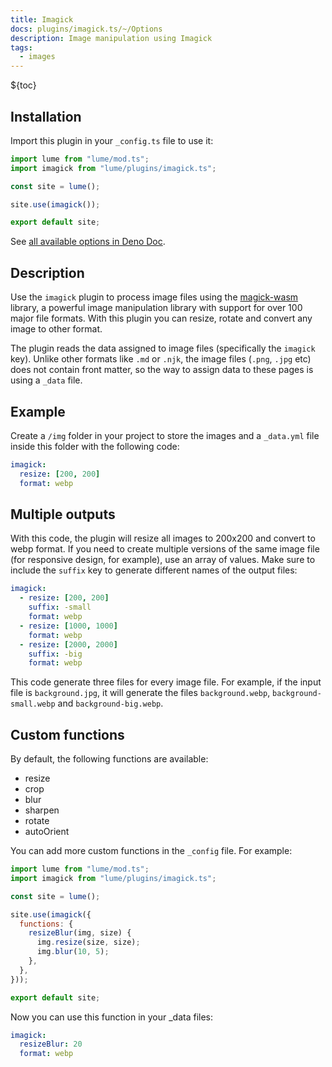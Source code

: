 ```yaml
---
title: Imagick
docs: plugins/imagick.ts/~/Options
description: Image manipulation using Imagick
tags:
  - images
---
```


${toc}

## Installation

Import this plugin in your `_config.ts` file to use it:

```js
import lume from "lume/mod.ts";
import imagick from "lume/plugins/imagick.ts";

const site = lume();

site.use(imagick());

export default site;
```

See
[all available options in Deno Doc](https://doc.deno.land/https/deno.land/x/lume/plugins/imagick.ts/~/Options).

## Description

Use the `imagick` plugin to process image files using the
[magick-wasm](https://github.com/dlemstra/magick-wasm) library, a powerful image
manipulation library with support for over 100 major file formats. With this
plugin you can resize, rotate and convert any image to other format.

The plugin reads the data assigned to image files (specifically the `imagick`
key). Unlike other formats like `.md` or `.njk`, the image files (`.png`, `.jpg`
etc) does not contain front matter, so the way to assign data to these pages is
using a `_data` file.

## Example

Create a `/img` folder in your project to store the images and a `_data.yml`
file inside this folder with the following code:

<lume-code>

```yml { title="/img/_data.yml" }
imagick:
  resize: [200, 200]
  format: webp
```

</lume-code>

## Multiple outputs

With this code, the plugin will resize all images to 200x200 and convert to webp
format. If you need to create multiple versions of the same image file (for
responsive design, for example), use an array of values. Make sure to include
the `suffix` key to generate different names of the output files:

<lume-code>

```yml { title="/img/_data.yml" }
imagick:
  - resize: [200, 200]
    suffix: -small
    format: webp
  - resize: [1000, 1000]
    format: webp
  - resize: [2000, 2000]
    suffix: -big
    format: webp
```

</lume-code>

This code generate three files for every image file. For example, if the input
file is `background.jpg`, it will generate the files `background.webp`,
`background-small.webp` and `background-big.webp`.

## Custom functions

By default, the following functions are available:

- resize
- crop
- blur
- sharpen
- rotate
- autoOrient

You can add more custom functions in the `_config` file. For example:

```js
import lume from "lume/mod.ts";
import imagick from "lume/plugins/imagick.ts";

const site = lume();

site.use(imagick({
  functions: {
    resizeBlur(img, size) {
      img.resize(size, size);
      img.blur(10, 5);
    },
  },
}));

export default site;
```

Now you can use this function in your _data files:

```yml { title="/img/_data.yml" }
imagick:
  resizeBlur: 20
  format: webp
```
